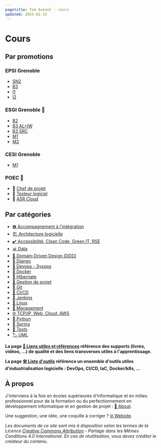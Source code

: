 ```yaml
---
pagetitle: Tom Avenel - cours
updated: 2025-01-15
---
```


# Cours

## Par promotions

<div id="promos">
<div class="column-promo">

<div id="epsi">

### EPSI Grenoble

- [SN2](/promotions/epsi/sn2.html)
- [B3](/promotions/epsi/b3.html)
- [I1](/promotions/epsi/i1.html)
- [I2](/promotions/epsi/i2.html)

</div>

<div id="wis">

</div>

</div>
<div class="column-promo">

<div id="esgi">

<h3>ESGI Grenoble<span data-tooltip="École Supérieure de Génie Informatique"> 💭</span></h3>

- [B2](/promotions/esgi/b2.html)
- [B3 AL+IW](/promotions/esgi/b3-al-iw.html)
- [B3 SRC](/promotions/esgi/b3-src.html)
- [M1](/promotions/esgi/m1.html)
- [M2](/promotions/esgi/m2.html)

</div>

</div>
<div class="column-promo">

<div id="cesi">

<h3>CESI Grenoble</h3>

- [M1](/promotions/cesi/m1-dashboard.html)

</div>

</div>
<div class="column-promo">

<div id="poec">

<h3>POEC<span data-tooltip="Préparation Opérationnelle à l'Emploi Collective"> 💭</span></h3>

- 📅 [Chef de projet](/promotions/poec/chef-projet.html)
- 🧪 [Testeur logiciel](/promotions/poec/tests.html)
- 🐧 [ASR Cloud](/promotions/poec/cloud-linux.html)

</div>

</div>
</div>

## Par catégories

<div id="cours-cat">

- [☎️  Accompagnement à l'intégration](/cours/integration/index.html)
- [🏗️ Architecture logicielle](/cours/archi/index.html)
- [✔️  Accessibilité, Clean Code, Green IT, RSE](/cours/rse/index.html)
- [📊  Data](/cours/data/index.html)
- [🤝 Domain-Driven Design (DDD)](/cours/ddd/index.html)
- [  Django](/cours/django/index.html)
- [󱃾  Devops - Sysops](/cours/devops/index.html)
- [  Docker](/cours/docker/index.html)
- [󱘻  Hibernate](/cours/hibernate/index.html)
- [📅 Gestion de projet](/cours/gestion-projet/index.html)
- [ Git](/cours/git/index.html)
- [🔄 CI/CD](/cours/ci/index.html)
- [ Jenkins](/cours/jenkins/index.html)
- [🐧 Linux](/cours/linux/index.html)
- [💬 Management](/cours/management/index.html)
- [🌐 TCP/IP, Web, Cloud, AWS](/cours/cloud/index.html)
- [󰌠  Python](/cours/python/index.html)
- [  Spring](/cours/spring/index.html)
- [🧪 Tests](/cours/tests/index.html)
- [🏷️ UML](/cours/uml/index.html)

</div>


**La page [🔗 Liens utiles et références](/cours/liens.html) référence des supports (livres, vidéos, …) de qualité et des liens transverses utiles à l'apprentissage.**

**La page [🛠 Liste d'outils](/tools.html) référence un ensemble d'outils utiles d'industrialisation logicielle : DevOps, CI/CD, IaC, Docker/k8s, …**

## À propos

J'interviens à la fois en écoles supérieures d'informatique et en milieu professionnel pour de la formation ou du perfectionnement en développement informatique et en gestion de projet : [ 🧑 About](/about.html).

Une suggestion, une idée, une coquille à corriger ? [🌐 Website](/website.html).

_Les documents de ce site sont mis à disposition selon les termes de la _Licence [Creative Commons Attribution](http://creativecommons.org/licenses/by-sa/4.0/) - Partage dans les Mêmes Conditions 4.0 International_. En cas de réutilisation, vous devez créditer le créateur du contenu._

